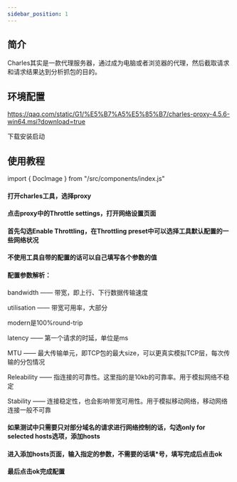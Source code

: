 ```yaml
---
sidebar_position: 1
---
```

## 简介

Charles其实是一款代理服务器，通过成为电脑或者浏览器的代理，然后截取请求和请求结果达到分析抓包的目的。

## 环境配置
https://qaq.com/static/G1/%E5%B7%A5%E5%85%B7/charles-proxy-4.5.6-win64.msi?download=true

下载安装启动

## 使用教程
import { DocImage } from "/src/components/index.js"

#### 打开charles工具，选择proxy
<DocImage src='nettest/charles1.png'></DocImage>


#### 点击proxy中的Throttle settings，打开网络设置页面 
<DocImage src='nettest/charles2.png'></DocImage>

#### 首先勾选Enable Throttling，在Throttling preset中可以选择工具默认配置的一些网络状况
<DocImage src='nettest/charles3.png'></DocImage>

#### 不使用工具自带的配置的话可以自己填写各个参数的值
<DocImage src='nettest/charles4.png'></DocImage>

#### 配置参数解析：

bandwidth —— 带宽，即上行、下行数据传输速度

utilisation —— 带宽可用率，大部分

modern是100%round-trip

latency —— 第一个请求的时延，单位是ms

MTU —— 最大传输单元，即TCP包的最大size，可以更真实模拟TCP层，每次传输的分包情况

Releability —— 指连接的可靠性。这里指的是10kb的可靠率。用于模拟网络不稳定

Stability —— 连接稳定性，也会影响带宽可用性。用于模拟移动网络，移动网络连接一般不可靠



#### 如果测试中只需要只对部分域名的请求进行网络控制的话，勾选only for selected hosts选项，添加hosts
<DocImage src='nettest/charles5.png'></DocImage>

#### 进入添加hosts页面，输入指定的参数，不需要的话填*号，填写完成后点击ok
<DocImage src='nettest/charles6.png'></DocImage>

#### 最后点击ok完成配置
<DocImage src='nettest/charles7.png'></DocImage>

